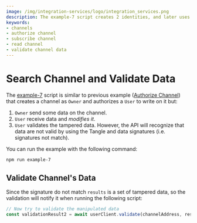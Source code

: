 ```yaml
---
image: /img/integration-services/logo/integration_services.png
description: The example-7 script creates 2 identities, and later uses them to demonstrate how you can detect if data has been tampered with by validating using the Tangle. 
keywords:
- channels
- authorize channel
- subscribe channel
- read channel
- validate channel data
---
```


# Search Channel and Validate Data

The [example-7](https://github.com/iotaledger/integration-services/blob/develop/clients/node/examples/5-SearchChannelAndValidateData.ts)
script is similar to previous example ([Authorize Channel](authorize-to-channel)) that creates a channel as `Owner` and authorizes a `User` to write on it but:

1. `Owner` send some data on the channel.
2. `User` receive data and *modifies it*.
3. `User` validates the tampered data. However, the API will recognize that data are not valid by using the Tangle and data signatures (i.e. signatures not match). 

You can run the example with the following command:

```bash
npm run example-7
```

## Validate Channel's Data 

Since the signature do not match `results` is a set of tampered data, so the validation will notify it when running the following script:

```js
// Now try to validate the manipulated data
const validationResult2 = await userClient.validate(channelAddress, results);
```
